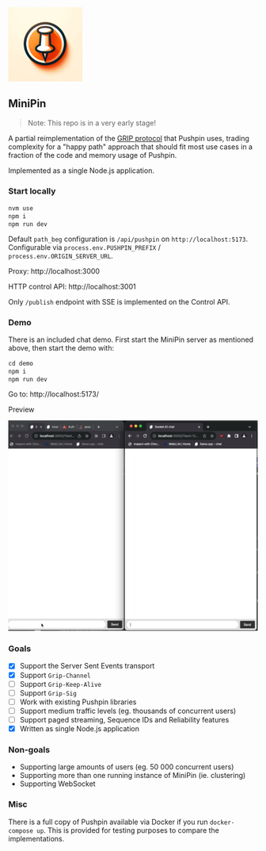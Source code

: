 ![](./.github/minipin-smol.png)

## MiniPin

> Note: This repo is in a very early stage!

A partial reimplementation of the [GRIP protocol](https://pushpin.org/docs/protocols/grip/) that Pushpin uses, trading complexity for a "happy path" approach that should fit most use cases in a fraction of the code and memory usage of Pushpin.

Implemented as a single Node.js application.

### Start locally

```
nvm use
npm i
npm run dev
```

Default `path_beg` configuration is `/api/pushpin` on `http://localhost:5173`. Configurable via `process.env.PUSHPIN_PREFIX` / `process.env.ORIGIN_SERVER_URL`.

Proxy: http://localhost:3000

HTTP control API: http://localhost:3001

Only `/publish` endpoint with SSE is implemented on the Control API.

### Demo

There is an included chat demo. First start the MiniPin server as mentioned above, then start the demo with:

```
cd demo
npm i
npm run dev
```

Go to:
http://localhost:5173/

Preview

![Demo](./.github/recording.gif)

### Goals

- [x] Support the Server Sent Events transport
- [x] Support `Grip-Channel`
- [ ] Support `Grip-Keep-Alive`
- [ ] Support `Grip-Sig`
- [ ] Work with existing Pushpin libraries
- [ ] Support medium traffic levels (eg. thousands of concurrent users)
- [ ] Support paged streaming, Sequence IDs and Reliability features
- [x] Written as single Node.js application

### Non-goals

* Supporting large amounts of users (eg. 50 000 concurrent users)
* Supporting more than one running instance of MiniPin (ie. clustering)
* Supporting WebSocket

### Misc

There is a full copy of Pushpin available via Docker if you run `docker-compose up`. This is provided for testing purposes to compare the implementations.